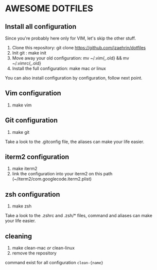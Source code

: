 # AWESOME DOTFILES

## Install all configuration

Since you're probably here only for VIM, let's skip the other stuff.

  1. Clone this repository: git clone https://github.com/jzaehrin/dotfiles
  2. Init git : make init
  3. Move away your old configuration: mv ~/.vim{,.old} && mv ~/.vimrc{,.old}
  4. Install the full configuration: make mac *or* linux

You can also install configuration by configuration, follow next point.

## Vim configuration

  1. make vim

## Git configuration

  1. make git

Take a look to the .gitconfig file, the aliases can make your life easier.

## iterm2 configuration

  1. make iterm2
  2. link the configuration into your iterm2 on this path (~/iterm2/com.googlecode.iterm2.plist)

## zsh configuration

  1. make zsh

Take a look to the .zshrc and .zsh/* files, command and aliases can make your life easier.

## cleaning

  1. make clean-mac *or* clean-linux
  2. remove the repository

command exist for all configuration `clean-{name}`

